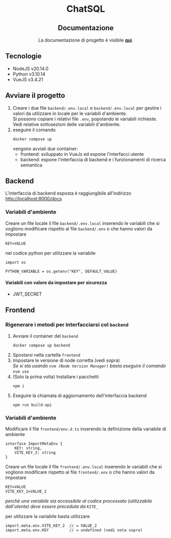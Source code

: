 <h1 align="center">ChatSQL</h1>
<h2 align="center">Documentazione</h2>
<p align="center">La documentazione di progetto è visibile <a href="https://github.com/Argo-swe/Docs" target="_blank"><b>qui</b></a>.</p>

## Tecnologie
- NodeJS v20.14.0
- Python v3.10.14
- VueJS v3.4.21

## Avviare il progetto
1. Creare i due file `backend/.env.local` e `backend/.env.local` per gestire i valori da utilizzare in locale per le variabili d'ambiente.\
Si possono copiare i relativi file `.env`, popolando le variabili richieste.\
Vedi relative sottosezioni delle variabili d'ambiente.
1. eseguire il comando
    ```
    docker compose up
    ```
    vengono avviati due container:
    - frontend: sviluppato in VueJs ed espone l'interfacci utente
    - backend: espone l'interfaccia di backend e i funzionamenti di ricerca semantica

## Backend
L'interfaccia di backend esposta è raggiungibile all'indirizzo [http://localhost:8000/docs](http://localhost:8000/docs)

### Variabili d'ambiente
Creare un file locale il file `backend/.env.local` inserendo le variabili che si vogliono modificare rispetto al file `backend/.env` o che hanno valori da impostare
```
KEY=VALUE
```

nel codice python per utilizzare la variabile
```
import os

PYTHON_VARIABLE = os.getenv("KEY", DEFAULT_VALUE)
```
#### Variabili con valore da impostare per sicurezza
- JWT_SECRET

## Frontend
### Rigenerare i metodi per interfacciarsi col `backend`
1. Avviare il container del `backend`
    ```
    docker compose up backend
    ```
1. Spostarsi nella cartella `frontend`
1. Impostare le versione di node corretta (vedi sopra)\
    *Se si sta usando `nvm (Node Version Manager)` basta eseguire il comando*
        ```
        nvm use
        ```
1. (Solo la prima volta) Installare i pacchetti
    ```
    npm i
    ```
1. Eseguire la chiamata di aggiornamento dell'interfaccia backend
    ```
    npm run build-api
    ```
### Variabili d'ambiente
Modificare il file `frontend/env.d.ts` inserendo la definizione della variabile di ambiente
```
interface ImportMetaEnv {
    KEY: string,
    VITE_KEY_2: string
}
```

Creare un file locale il file `frontend/.env.local` inserendo le variabili che si vogliono modificare rispetto al file `frontend/.env` o che hanno valori da impostare
```
KEY=VALUE
VITE_KEY_2=VALUE_2
```
*perchè una variabile sia accessibile al codice processato (utilizzabile dall'utente) deve essere preceduta da `KITE_`*

per utilizzare la variabile basta utilizzare
```
import.meta.env.VITE_KEY_2  // = VALUE_2
import.meta.env.KEY         // = undefined (vedi nota sopra)
```
